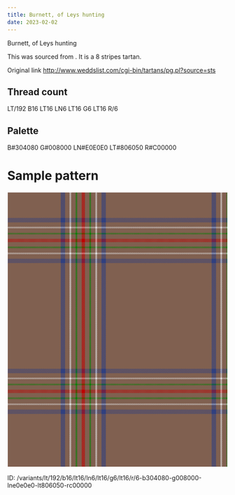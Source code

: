 ```yaml
---
title: Burnett, of Leys hunting
date: 2023-02-02
---
```

Burnett, of Leys hunting

This was sourced from <no value>.  It is a 8 stripes tartan.

Original link http://www.weddslist.com/cgi-bin/tartans/pg.pl?source=sts

## Thread count
LT/192 B16 LT16 LN6 LT16 G6 LT16 R/6

## Palette
B#304080 G#008000 LN#E0E0E0 LT#806050 R#C00000

# Sample pattern

![Tartan detail](tartan.png "LT/192 B16 LT16 LN6 LT16 G6 LT16 R/6 tartan")

ID: /variants/lt/192/b16/lt16/ln6/lt16/g6/lt16/r/6-b304080-g008000-lne0e0e0-lt806050-rc00000